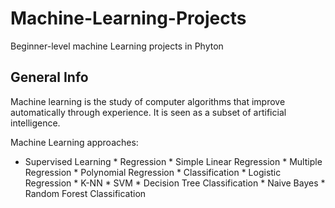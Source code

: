 # Machine-Learning-Projects
Beginner-level machine Learning projects in Phyton

## General Info
Machine learning is the study of computer algorithms that improve automatically through experience. It is seen as a subset of artificial intelligence.

Machine Learning approaches:
* Supervised Learning
              * Regression
                  * Simple Linear Regression
                  * Multiple Regression
                  * Polynomial Regression
              * Classification
                  * Logistic Regression
                  * K-NN
                  * SVM
                  * Decision Tree Classification
                  * Naive Bayes
                  * Random Forest Classification
          

